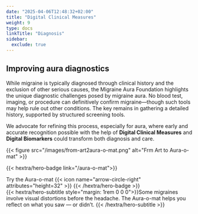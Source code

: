 ```yaml
---
date: "2025-04-06T12:48:32+02:00"
title: "Digital Clinical Measures"
weight: 9
type: docs
linkTitle: "Diagnosis"
sidebar:
  exclude: true
---
```




## Improving aura diagnostics

While migraine is typically diagnosed through clinical history and the exclusion of other serious causes, the Migraine Aura Foundation highlights the unique diagnostic challenges posed by migraine aura. No blood test, imaging, or procedure can definitively confirm migraine—though such tools may help rule out other conditions. The key remains in gathering a detailed history, supported by structured screening tools. 

We advocate for refining this process, especially for aura, where early and accurate recognition possible with the help of **Digital Clinical Measures** and **Digital Biomarkers** could transform both diagnosis and care.


{{< figure src="/images/from-art2aura-o-mat.png" alt="Frm Art to Aura-o-mat"  >}}

{{< hextra/hero-badge link="/aura-o-mat">}}
  <div class="hx-w-2 hx-h-2 hx-rounded-full hx-bg-primary-400"></div>
  <span class="hx-text-lg">Try the Aura-o-mat</span>
  {{< icon name="arrow-circle-right" attributes="height=32" >}}
{{< /hextra/hero-badge >}}


<div class="hx-mb-12">
{{< hextra/hero-subtitle style="margin: 1rem 0 0 0">}}Some migraines involve visual distortions before the headache. The Aura-o-mat helps you reflect on what you saw — or didn’t.
    {{< /hextra/hero-subtitle >}}
</div>
